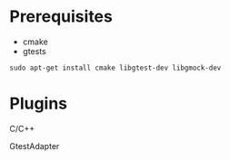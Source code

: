 # Prerequisites
- cmake
- gtests

```
sudo apt-get install cmake libgtest-dev libgmock-dev
```

# Plugins
C/C++

GtestAdapter